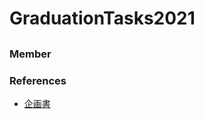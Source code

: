 # GraduationTasks2021

##

### Member


### References

- [企画書](https://docs.google.com/document/d/1ztipo9OGxmkppRJvgInXM-KkK8W2mw1B0j-YidASS4Q/edit)

